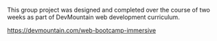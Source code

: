 This group project was designed and completed over the course of two weeks as part of DevMountain web development curriculum. 

https://devmountain.com/web-bootcamp-immersive